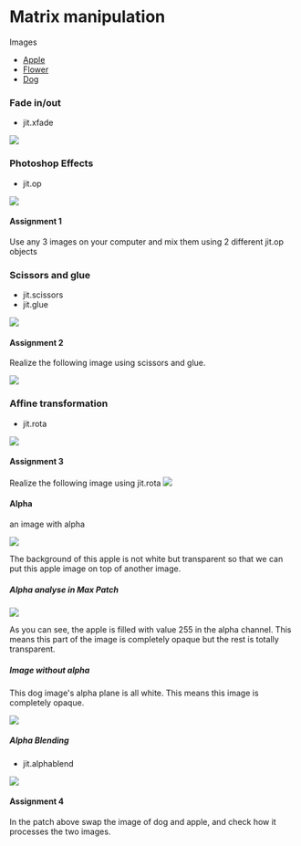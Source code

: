 # Matrix manipulation

Images
- [Apple](K3/apple.png)
- [Flower](K3/flower.jpg)
- [Dog](K3/dog.jpg)


### Fade in/out

- jit.xfade

![](K3/14.png)

### Photoshop Effects

- jit.op

![](K3/15.png)

#### Assignment 1
Use any 3 images on your computer and mix them using 2 different jit.op objects

### Scissors and glue

- jit.scissors
- jit.glue

![](K3/16.png)

#### Assignment 2
Realize the following image using scissors and glue.

![](K3/a2.png)


### Affine transformation

- jit.rota

![](K3/16_affine.png)

#### Assignment 3

Realize the following image using jit.rota
![](K3/a3.png)



#### Alpha

an image with alpha

![](K3/apple.png)

The background of this apple is not white but transparent so that we can put this apple image on top of another image.

##### Alpha analyse in Max Patch

![](K3/18.png)

As you can see, the apple is filled with value 255 in the alpha channel. This means this part of the image is completely opaque but the rest is totally transparent.

##### Image without alpha

This dog image's alpha plane is all white. This means this image is completely opaque.

![](K3/18_example.png)

##### Alpha Blending

- jit.alphablend

![](K3/18_blend.png)

#### Assignment 4

In the patch above swap the image of dog and apple, and check how it processes the two images.




